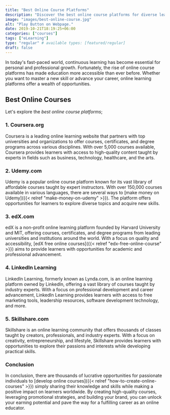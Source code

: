 ```yaml
---
title: "Best Online Course Platforms"
description: "Discover the best online course platforms for diverse learning needs and interests on platforms like Coursera, Udemy, edX, LinkedIn Learning, and Skillshare."
image: "images/best-online-course.jpg"
alt: "Play Button on Webpage."
date: 2019-10-21T18:19:25+06:00
categories: ["courses"]
tags: ["eLearning"]
type: "regular" # available types: [featured/regular]
draft: false
---
```


In today's fast-paced world, continuous learning has become essential for personal and professional growth. Fortunately, the rise of online course platforms has made education more accessible than ever before. Whether you want to master a new skill or advance your career, online learning platforms offer a wealth of opportunities.

## Best Online Courses

Let's explore the *best online course platforms*;

### 1. Coursera.org

Coursera is a leading online learning website that partners with top universities and organizations to offer courses, certificates, and degree programs across various disciplines. With over 5,000 courses available, Coursera provides learners with access to high-quality content taught by experts in fields such as business, technology, healthcare, and the arts.

### 2. Udemy.com

Udemy is a popular online course platform known for its vast library of affordable courses taught by expert instructors. With over 150,000 courses available in various languages, there are several ways to [make money on Udemy]({{< relref "make-money-on-udemy" >}}). The platform offers opportunities for learners to explore diverse topics and acquire new skills.

### 3. edX.com

edX is a non-profit online learning platform founded by Harvard University and MIT, offering courses, certificates, and degree programs from leading universities and institutions around the world. With a focus on quality and accessibility, [edX free online courses]({{< relref "edx-free-online-course" >}}) aims to provide learners with opportunities for academic and professional advancement.

### 4. LinkedIn Learning

LinkedIn Learning, formerly known as Lynda.com, is an online learning platform owned by LinkedIn, offering a vast library of courses taught by industry experts. With a focus on professional development and career advancement, LinkedIn Learning provides learners with access to free marketing tools,  leadership resources, software development technology, and more.

### 5. Skillshare.com

Skillshare is an online learning community that offers thousands of classes taught by creators, professionals, and industry experts. With a focus on creativity, entrepreneurship, and lifestyle, Skillshare provides learners with opportunities to explore their passions and interests while developing practical skills.

### Conclusion

In conclusion, there are thousands of lucrative opportunities for passionate individuals to [develop online courses]({{< relref "how-to-create-online-courses" >}}) simply sharing their knowledge and skills while making a positive impact on learners worldwide. By creating high-quality courses, leveraging promotional strategies, and building your brand, you can unlock your earning potential and pave the way for a fulfilling career as an online educator.
